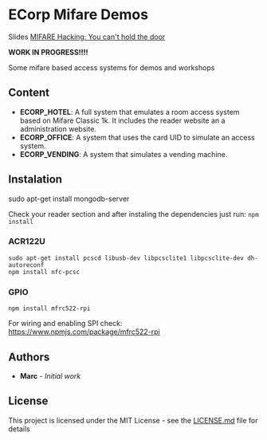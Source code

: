 # ECorp Mifare Demos

Slides [MIFARE Hacking: You can't hold the door](https://github.com/h4ng3r/Slides/blob/master/NavajaNegra_2018_MIFARE_Hacking_You_cant_hold_the_door.pdf)

**WORK IN PROGRESS!!!!**

Some mifare based access systems for demos and workshops

## Content

* **ECORP_HOTEL**: A full system that emulates a room access system based on Mifare Classic 1k. It includes the reader website an a administration website.
* **ECORP_OFFICE**: A system that uses the card UID to simulate an access system.
* **ECORP_VENDING**: A system that simulates a vending machine.


## Instalation

sudo apt-get install mongodb-server


Check your reader section and after instaling the dependencies just run:
```npm install```


### ACR122U
```
sudo apt-get install pcscd libusb-dev libpcsclite1 libpcsclite-dev dh-autoreconf
npm install nfc-pcsc
```

### GPIO
```
npm install mfrc522-rpi
```
For wiring and enabling SPI check: https://www.npmjs.com/package/mfrc522-rpi


## Authors

* **Marc** - *Initial work*

## License

This project is licensed under the MIT License - see the [LICENSE.md](LICENSE.md) file for details
